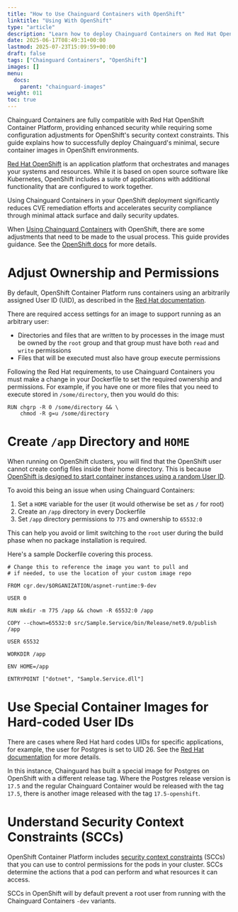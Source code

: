 ```yaml
---
title: "How to Use Chainguard Containers with OpenShift"
linktitle: "Using With OpenShift"
type: "article"
description: "Learn how to deploy Chainguard Containers on Red Hat OpenShift, including security context adjustments and permission configurations for enhanced security"
date: 2025-06-17T08:49:31+00:00
lastmod: 2025-07-23T15:09:59+00:00
draft: false
tags: ["Chainguard Containers", "OpenShift"]
images: []
menu:
  docs:
    parent: "chainguard-images"
weight: 011
toc: true
---
```


Chainguard Containers are fully compatible with Red Hat OpenShift Container Platform, providing enhanced security while requiring some configuration adjustments for OpenShift's security context constraints. This guide explains how to successfully deploy Chainguard's minimal, secure container images in OpenShift environments.

[Red Hat OpenShift](https://www.redhat.com/en/technologies/cloud-computing/openshift) is an application platform that orchestrates and manages your systems and resources. While it is based on open source software like Kubernetes, OpenShift includes a suite of applications with additional functionality that are configured to work together.

Using Chainguard Containers in your OpenShift deployment significantly reduces CVE remediation efforts and accelerates security compliance through minimal attack surface and daily security updates.

When [Using Chainguard Containers](/chainguard/chainguard-images/how-to-use/how-to-use-chainguard-images/) with OpenShift, there are some adjustments that need to be made to the usual process. This guide provides guidance. See the [OpenShift docs](https://docs.redhat.com/en/documentation/openshift_container_platform/) for more details.


# Adjust Ownership and Permissions

By default, OpenShift Container Platform runs containers using an arbitrarily assigned User ID (UID), as described in the [Red Hat documentation](https://docs.redhat.com/en/documentation/openshift_container_platform/4.17/html/images/creating-images#use-uid_create-images).

There are required access settings for an image to support running as an arbitrary user:

- Directories and files that are written to by processes in the image must be owned by the `root` group and that group must have both `read` and `write` permissions
- Files that will be executed must also have group execute permissions

Following the Red Hat requirements, to use Chainguard Containers you must make a change in your Dockerfile to set the required ownership and permissions. For example, if you have one or more files that you need to execute stored in `/some/directory`, then you would do this:

```
RUN chgrp -R 0 /some/directory && \
    chmod -R g=u /some/directory
```

# Create `/app` Directory and `HOME`

When running on OpenShift clusters, you will find that the OpenShift user cannot create config files inside their home directory. This is because [OpenShift is designed to start container instances using a random User ID](https://www.redhat.com/en/blog/a-guide-to-openshift-and-uids).

To avoid this being an issue when using Chainguard Containers:

1. Set a `HOME` variable for the user (it would otherwise be set as `/` for root)
1. Create an `/app` directory in every Dockerfile
1. Set `/app` directory permissions to `775` and ownership to `65532:0`

This can help you avoid or limit switching to the `root` user during the build phase when no package installation is required.

Here's a sample Dockerfile covering this process.

 ```
# Change this to reference the image you want to pull and
# if needed, to use the location of your custom image repo

FROM cgr.dev/$ORGANIZATION/aspnet-runtime:9-dev

USER 0

RUN mkdir -m 775 /app && chown -R 65532:0 /app

COPY --chown=65532:0 src/Sample.Service/bin/Release/net9.0/publish /app

USER 65532

WORKDIR /app

ENV HOME=/app

ENTRYPOINT ["dotnet", "Sample.Service.dll"]
 ```


# Use Special Container Images for Hard-coded User IDs

There are cases where Red Hat hard codes UIDs for specific applications, for example, the user for Postgres is set to UID 26. See the [Red Hat documentation](https://access.redhat.com/solutions/6996195) for more details.

In this instance, Chainguard has built a special image for Postgres on OpenShift with a different release tag. Where the Postgres release version is `17.5` and the regular Chainguard Container would be released with the tag `17.5`, there is another image released with the tag `17.5-openshift`.


# Understand Security Context Constraints (SCCs)

OpenShift Container Platform includes [security context constraints](https://docs.redhat.com/en/documentation/openshift_container_platform/4.18/html-single/authentication_and_authorization/index#managing-pod-security-policies) (SCCs) that you can use to control permissions for the pods in your cluster. SCCs determine the actions that a pod can perform and what resources it can access.

SCCs in OpenShift will by default prevent a root user from running with the Chainguard Containers `-dev` variants.
